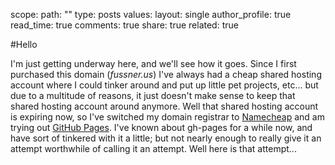 scope:
    path: ""
    type: posts
values:
    layout: single
    author_profile: true
    read_time: true
    comments: true
    share: true
    related: true

#Hello

I'm just getting underway here, and we'll see how it goes. Since I first purchased this domain (_fussner.us_) I've 
always had a cheap shared hosting account where I could tinker around and put up little pet projects, etc... but due 
to a multitude of reasons, it just doesn't make sense to keep that shared hosting account around anymore. Well that 
shared hosting account is expiring now, so I've switched my domain registrar to [Namecheap](https://www.namecheap.com/) 
and am trying out [GitHub Pages](https://pages.github.com/). I've known about gh-pages for a while now, and have sort of 
tinkered with it a little; but not nearly enough to really give it an attempt worthwhile of calling it an attempt. Well 
here is that attempt... 